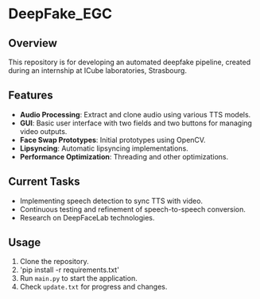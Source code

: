 # DeepFake_EGC

## Overview

This repository is for developing an automated deepfake pipeline, created during an internship at ICube laboratories, Strasbourg.

## Features

- **Audio Processing**: Extract and clone audio using various TTS models.
- **GUI**: Basic user interface with two fields and two buttons for managing video outputs.
- **Face Swap Prototypes**: Initial prototypes using OpenCV.
- **Lipsyncing**: Automatic lipsyncing implementations.
- **Performance Optimization**: Threading and other optimizations.

## Current Tasks

- Implementing speech detection to sync TTS with video.
- Continuous testing and refinement of speech-to-speech conversion.
- Research on DeepFaceLab technologies.

## Usage

1. Clone the repository.
2. 'pip install -r requirements.txt'
3. Run `main.py` to start the application.
4. Check `update.txt` for progress and changes.

